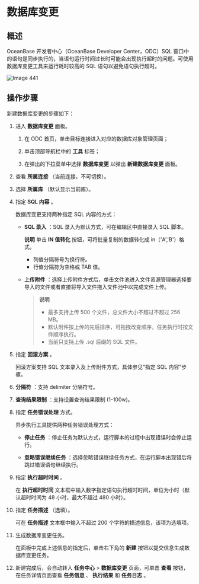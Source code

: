 数据库变更 
==========================



概述 
-----------------------

OceanBase 开发者中心（OceanBase Developer Center，ODC）SQL 窗口中的语句是同步执行的，当语句运行时间过长时可能会出现执行超时的问题。可使用数据库变更工具来运行耗时较高的 SQL 语句以避免语句执行超时。

![Image 441](https://help-static-aliyun-doc.aliyuncs.com/assets/img/zh-CN/8492996461/p293273.png)


操作步骤 
-------------------------

新建数据库变更的步骤如下：

1. 进入 **数据库变更** 面板。

   1. 在 ODC 首页，单击目标连接进入对应的数据库对象管理页面；

      
   
   2. 单击顶部导航栏中的 **工具** 标签；

      
   
   3. 在弹出的下拉菜单中选择 **数据库变更** 以弹出 **新建数据库变更** 面板。

      
   

   

2. 查看 **所属连接** （当前连接，不可切换）。

   

3. 选择 **所属库** （默认显示当前库）。

   

4. 指定 **SQL 内容** 。

   数据库变更支持两种指定 SQL 内容的方式：
   * **SQL 录入** ：SQL 录入为默认方式，可在编辑区中直接录入 SQL 脚本。

     **说明**
     单击 **IN 值转化** 按钮，可将批量复制的数据转化成 in（'A','B'）格式。
     * 列值分隔符号为换行符。
     * 行值分隔符为空格或 TAB 值。
   
   * **上传附件** ：选择上传附件方式后，单击文件池进入文件资源管理器选择要导入的文件或者直接将导入文件拖入文件池中以完成文件上传。

     > **说明** <br>
     > * 最多支持上传 500 个文件，总文件大小不超过不超过 256 MB。
     > * 默认附件按上传的先后排序，可拖拽改变顺序，任务执行时按文件顺序执行。
     > * 当前只支持上传 .sql 后缀的 SQL 文件。


5. 指定 **回滚方案** 。

   回滚方案支持 SQL 文本录入及上传附件方式，具体参见"指定 SQL 内容"步骤。
   

6. **分隔符** ：支持 delimiter 分隔符号。

   

7. **查询结果限制** ：支持设置查询结果限制 (1-100w)。

   

8. 指定 **任务错误处理** 方式。

   异步执行工具提供两种任务错误处理方式：
   * **停止任务** ：停止任务为默认方式，运行脚本的过程中出现错误时会停止运行。

     
   
   * **忽略错误继续任务** ：选择忽略错误继续任务方式，在运行脚本出现错后将跳过错误语句继续执行。


9. 指定 **执行超时时间** 。

   在 **执行超时时间** 文本框中输入数字指定语句执行超时时间，单位为小时（默认超时时间为 48 小时，最大不超过 480 小时）。
   

10. 指定 **任务描述** （选填）。

    可在 **任务描述** 文本框中输入不超过 200 个字符的描述信息，该项为选填项。
    

11. 生成数据库变更任务。

    在面板中完成上述信息的指定后，单击右下角的 **新建** 按钮以提交信息生成数据库变更任务。
    

12. 新建完成后，会自动转入 **任务中心** > **数据库变更** 页面，可单击 **查看** 按钮，在任务详情页面查看 **任务信息** 、 **执行结果** 和 **任务日志** 。
